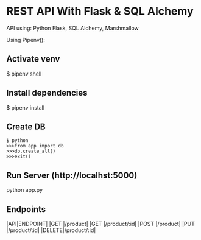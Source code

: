 # REST API With Flask & SQL Alchemy
API using:
 Python Flask,
  SQL Alchemy,
    Marshmallow

Using Pipenv():
## Activate venv
$ pipenv shell

## Install dependencies
$ pipenv install

## Create DB
```
$ python
>>>from app import db
>>>db.create_all()
>>>exit()
```

## Run Server (http://localhst:5000)
python app.py


## Endpoints
|API|ENDPOINT|
|GET |/product|
|GET |/product/:id|
|POST |/product|
|PUT |/product/:id|
|DELETE|/product/:id|